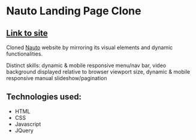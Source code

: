 <h1>Nauto Landing Page Clone</h1>

<h2><a href="https://rrogerthat.github.io/nauto-clone/" target="_blank">Link to site</a></h2>

<p>Cloned <a target="_blank" href="https://www.nauto.com/">Nauto</a> website by mirroring its visual elements and dynamic functionalities.</p>

<p>Distinct skills: dynamic & mobile responsive menu/nav bar, video background displayed relative to browser viewport size, dynamic & mobile responsive manual slideshow/pagination</p>

<h2>Technologies used:</h2>
<ul>
  <li>HTML</li>
  <li>CSS</li>
  <li>Javascript</li>
  <li>JQuery</li>
</ul>
